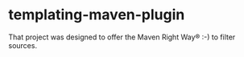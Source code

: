 templating-maven-plugin
=======================

That project was designed to offer the Maven Right Way® :-) to filter sources.
